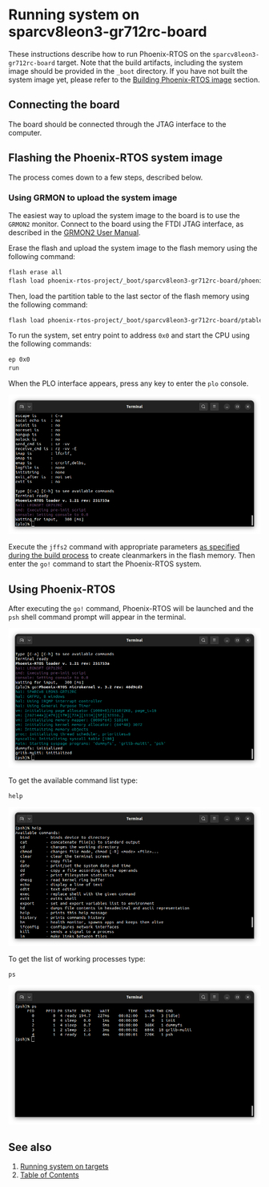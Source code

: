 # Running system on <nobr>sparcv8leon3-gr712rc-board</nobr>

These instructions describe how to run Phoenix-RTOS on the `sparcv8leon3-gr712rc-board` target. Note that the build
artifacts, including the system image should be provided in the `_boot` directory. If you have not built the system
image yet, please refer to the [Building Phoenix-RTOS image](../building/README.md) section.

## Connecting the board

The board should be connected through the JTAG interface to the computer.

## Flashing the Phoenix-RTOS system image

The process comes down to a few steps, described below.

### Using GRMON to upload the system image

The easiest way to upload the system image to the board is to use the `GRMON2` monitor. Connect to the board using the
FTDI JTAG interface, as described in the [GRMON2 User Manual](https://www.gaisler.com/doc/grmon2.pdf).

Erase the flash and upload the system image to the flash memory using the following command:

```bash
flash erase all
flash load phoenix-rtos-project/_boot/sparcv8leon3-gr712rc-board/phoenix.disk 0x0
```

Then, load the partition table to the last sector of the flash memory using the following command:

```bash
flash load phoenix-rtos-project/_boot/sparcv8leon3-gr712rc-board/ptable.img 0x7f0000
```

To run the system, set entry point to address `0x0` and start the CPU using the following commands:

```bash
ep 0x0
run
```

When the PLO interface appears, press any key to enter the `plo` console.

![Image](_images/gr712rc-plo.png)

<!-- markdownlint-disable -->
Execute the `jffs2` command with appropriate parameters
[as specified during the build process](https://github.com/phoenix-rtos/phoenix-rtos-project/blob/d797ccfa59c1e84bd0deed3b7b9fd382d862059c/_targets/build.project.sparcv8leon3-gr712rc#L112)
to create cleanmarkers in the flash memory. Then enter the `go!` command to start the Phoenix-RTOS system.
<!-- markdownlint-enable -->

## Using Phoenix-RTOS

After executing the `go!` command, Phoenix-RTOS will be launched and the `psh` shell command prompt will appear in the
terminal.

![Image](_images/gr712rc-start.png)

To get the available command list type:

```console
help
```

![Image](_images/gr712rc-help.png)

To get the list of working processes type:

```console
ps
```

![Image](_images/gr712rc-ps.png)

## See also

1. [Running system on targets](README.md)
2. [Table of Contents](../README.md)
